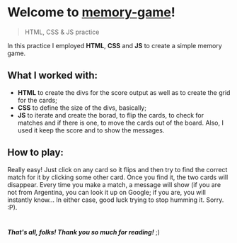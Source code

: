 # Welcome to [memory-game](https://github.com/gerveloper/memory-game)!

> HTML, CSS & JS practice

In this practice I employed **HTML**,  **CSS** and **JS** to create a simple memory game. 

## What I worked with:

-   **HTML** to create the divs for the score output as well as to create the grid for the cards;
-   **CSS**  to define the size of the divs, basically;
-   **JS**  to iterate and create the borad, to flip the cards, to check for matches and if there is one, to move the cards out of the board. Also, I used it keep the score and to show the messages.

## How to play:

Really easy! Just click on any card so it flips and then try to find the correct match for it by clicking some other card. Once you find it, the two cards will disappear. Every time you make a match, a message will show (if you are not from Argentina, you can look it up on Google; if you are, you will instantly know... In either case, good luck trying to stop humming it. Sorry. :P).

#
_**That's all, folks! Thank you so much for reading!**_  ;)